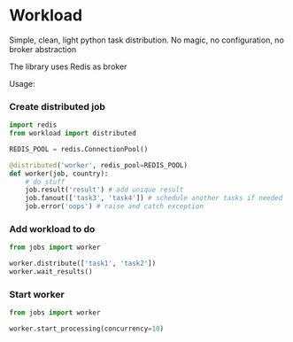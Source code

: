 # Workload

Simple, clean, light python task distribution.
No magic, no configuration, no broker abstraction

The library uses Redis as broker

Usage:

### Create distributed job

```python
import redis
from workload import distributed

REDIS_POOL = redis.ConnectionPool()

@distributed('worker', redis_pool=REDIS_POOL)
def worker(job, country):
    # do stuff
    job.result('result') # add unique result
    job.fanout(['task3', 'task4']) # schedule another tasks if needed
    job.error('oops') # raise and catch exception
```

### Add workload to do

```python
from jobs import worker

worker.distribute(['task1', 'task2'])
worker.wait_results()
```

### Start worker

```python
from jobs import worker

worker.start_processing(concurrency=10)
```